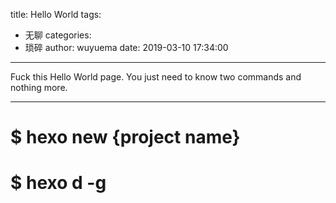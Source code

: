 title: Hello World
tags:
  - 无聊
categories:
  - 琐碎
author: wuyuema
date: 2019-03-10 17:34:00
---
Fuck this Hello World page. You just need to know two commands and nothing more.
<!--more-->
---
$ hexo new {project name}
===
$ hexo d -g
===